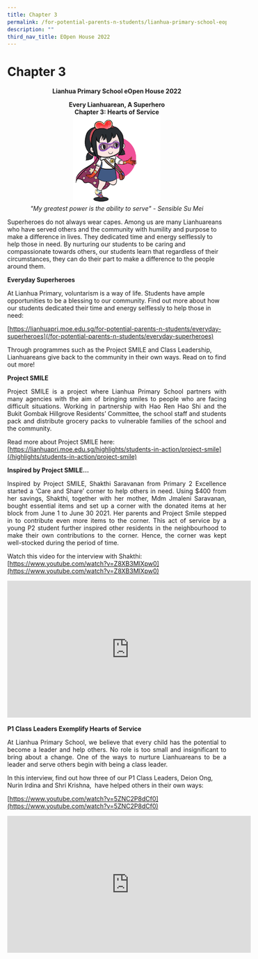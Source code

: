 ```yaml
---
title: Chapter 3
permalink: /for-potential-parents-n-students/lianhua-primary-school-eopen-house-2022/chapter-3/
description: ""
third_nav_title: EOpen House 2022
---
```

# Chapter 3

**<center>Lianhua Primary School eOpen House 2022</center>**

<center><b>Every Lianhuarean, A Superhero<br>Chapter 3: Hearts of Service</b></center>

<center><img style="width:40%" src="/images/Potential%20Parents%20&%20Students/EOpen%20house%202022/su%20mei.gif"></center>

<center><i>"My greatest power is the ability to serve"  - Sensible Su Mei</i></center>


Superheroes do not always wear capes. Among us are many Lianhuareans who have served others and the community with humility and purpose to make a difference in lives. They dedicated time and energy selflessly to help those in need. By nurturing our students to be caring and compassionate towards others, our students learn that regardless of their circumstances, they can do their part to make a difference to the people around them.

**Everyday Superheroes**

At Lianhua Primary, voluntarism is a way of life. Students have ample opportunities to be a blessing to our community. Find out more about how our students dedicated their time and energy selflessly to help those in need:

[https://lianhuapri.moe.edu.sg/for-potential-parents-n-students/everyday-superheroes](/for-potential-parents-n-students/everyday-superheroes)


Through programmes such as the Project SMILE and Class Leadership, Lianhuareans give back to the community in their own ways. Read on to find out more!

**Project SMILE**

<p style="text-align: justify;">Project SMILE is a project where Lianhua Primary School partners with many agencies with the aim of bringing smiles to people who are facing difficult situations. Working in partnership with Hao Ren Hao Shi and the Bukit Gombak Hillgrove Residents’ Committee, the school staff and students pack and distribute grocery packs to vulnerable families of the school and the community.</p>

Read more about Project SMILE here:   
[https://lianhuapri.moe.edu.sg/highlights/students-in-action/project-smile](/highlights/students-in-action/project-smile)

**Inspired by Project SMILE…**

<p style="text-align: justify;">Inspired by Project SMILE, Shakthi Saravanan from Primary 2 Excellence started a ‘Care and Share’ corner to help others in need. Using $400 from her savings, Shakthi, together with her mother, Mdm Jmaleni Saravanan, bought essential items and set up a corner with the donated items at her block from June 1 to June 30 2021. Her parents and Project Smile stepped in to contribute even more items to the corner. This act of service by a young P2 student further inspired other residents in the neighbourhood to make their own contributions to the corner. Hence, the corner was kept well-stocked during the period of time.</p>

Watch this video for the interview with Shakthi:     
[https://www.youtube.com/watch?v=Z8XB3MlXpw0](https://www.youtube.com/watch?v=Z8XB3MlXpw0)


<center><iframe width="560" height="315" src="https://www.youtube.com/embed/Z8XB3MlXpw0" title="Chapter 3: Hearts of Service" frameborder="0" allow="accelerometer; autoplay; clipboard-write; encrypted-media; gyroscope; picture-in-picture" allowfullscreen></iframe></center>

**P1 Class Leaders Exemplify Hearts of Service**

<p style="text-align: justify;">At Lianhua Primary School, we believe that every child has the potential to become a leader and help others. No role is too small and insignificant to bring about a change. One of the ways to nurture Lianhuareans to be a leader and serve others begin with being a class leader.</p>

In this interview, find out how three of our P1 Class Leaders, Deion Ong, Nurin Irdina and Shri Krishna,  have helped others in their own ways:

[https://www.youtube.com/watch?v=5ZNC2P8dCf0](https://www.youtube.com/watch?v=5ZNC2P8dCf0)

<center><iframe width="560" height="315" src="https://www.youtube.com/embed/5ZNC2P8dCf0" title="A chat with P1 class leaders" frameborder="0" allow="accelerometer; autoplay; clipboard-write; encrypted-media; gyroscope; picture-in-picture" allowfullscreen></iframe></center>

